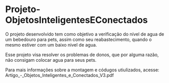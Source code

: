 # Projeto-ObjetosInteligentesEConectados

O projeto desenvolvido tem como objetivo a verificação do nível de agua de um bebedouro para pets,  assim como seu reabastecimento, quando o mesmo estiver com um baixo nivel de agua. 

Esse projeto visa resolver os problemas de donos, que por alguma razão, não consigam colocar agua para seus pets.

Para mais informações sobre a montagem e códugos utiulizados, acesse:
Artigo_-_Objetos_Inteligentes_e_Conectados_V3.pdf
